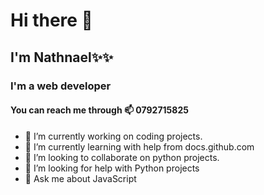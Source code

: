# Hi there 👋
## I'm Nathnael✨✨ 
### I'm a web developer
#### You can reach me through 📫 0792715825

- 🔭 I’m currently working on coding projects.
- 🌱 I’m currently learning with help from docs.github.com
- 👯 I’m looking to collaborate on python projects.
- 🤔 I’m looking for help with Python projects
- 💬 Ask me about JavaScript
